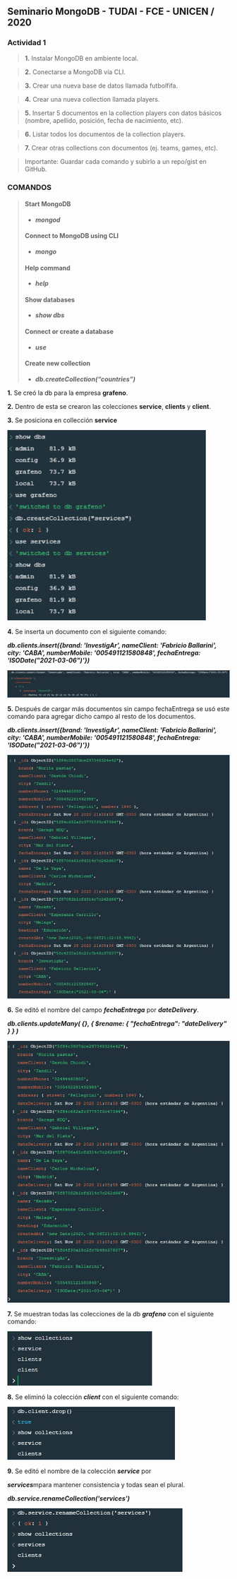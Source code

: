## Seminario MongoDB - TUDAI - FCE - UNICEN / 2020

### Actividad 1
> **1.** Instalar MongoDB en ambiente local.

> **2.** Conectarse a MongoDB vía CLI.

> **3.** Crear una nueva base de datos llamada futbolfifa.

> **4.** Crear una nueva collection llamada players.

> **5.** Insertar 5 documentos en la collection players con datos básicos (nombre, apellido, posición, fecha de nacimiento, etc).

> **6.** Listar todos los documentos de la collection players.

> **7.** Crear otras collections con documentos (ej. teams, games, etc).

> Importante: Guardar cada comando y subirlo a un repo/gist en GitHub.

### COMANDOS

> #### Start MongoDB 
> - ***mongod***
>
> #### Connect to MongoDB using CLI 
> - ***mongo***
>
> #### Help command 
> - ***help***
>
> #### Show databases 
> - ***show dbs***
>
> #### Connect or create a database 
> - ***use <dbname>***
>
> #### Create new collection 
> - ***db.createCollection(“countries”)***


**1.**  Se creó la db para la empresa **grafeno**.

**2.**  Dentro de esta se crearon las colecciones **service**, **clients** y **client**.

**3.**  Se posiciona en collección **service**

 ![MondoDBCompass, Using console](images/created_switched.jpg)

**4.**  Se inserta un documento con el siguiente comando: 

***db.clients.insert({brand: 'InvestigAr', nameClient: 'Fabricio Ballarini', city: 'CABA', numberMobile: '005491121580848', fechaEntrega: 'ISODate("2021-03-06")'})***

 ![MondoDBCompass, Using console](images/result-insert-date.jpg)

**5.**  Después de cargar más documentos sin campo fechaEntrega se usó este comando para agregar dicho campo al resto de los documentos.  

 ***db.clients.insert({brand: 'InvestigAr', nameClient: 'Fabricio Ballarini', city: 'CABA', numberMobile: '005491121580848', fechaEntrega: 'ISODate("2021-03-06")'})***

![MondoDBCompass, Using console](images/dbFind.jpg)

**6.**  Se editó el nombre del campo ***fechaEntrega*** por ***dateDelivery***.

***db.clients.updateMany( {}, { $rename: { "fechaEntrega": "dateDelivery" } } )***

 ![MondoDBCompass, Using console](images/setDate.jpg)

**7.**  Se muestran todas las colecciones de la db ***grafeno*** con el siguiente comando:

 ![MondoDBCompass, Using console](images/showCollection.jpg)

 **8.**  Se eliminó la colección ***client*** con el siguiente comando:

 ![MondoDBCompass, Using console](images/dropCollection.jpg)

**9.**  Se editó el nombre de la colección ***service*** por 

***services***mpara mantener consistencia y todas sean el plural.

***db.service.renameCollection('services')***

 ![MondoDBCompass, Using console](images/setNameCollection.jpg)




